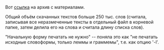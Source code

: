 Вот [ссылка](https://github.com/maryoocean/Programming-2/blob/master/Classes/class1.py) на архив с материалами.

Общий объём скачанных текстов больше 250 тыс. слов (считала, записывая все неразмеченные тексты в отдельный файл в корневой папке, затем делила его на слова и считала длину списка слов).

"Начальную форму печатать не нужно" -- поняла это как "не печатать исходные словоформы, только леммы и граммемы", т.е. как опцию '-l'.
